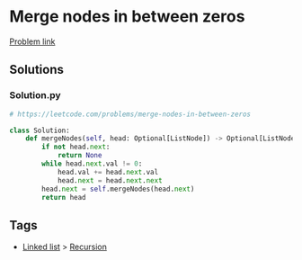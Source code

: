 # Merge nodes in between zeros

[Problem link](https://leetcode.com/problems/merge-nodes-in-between-zeros)

## Solutions


### Solution.py
```py
# https://leetcode.com/problems/merge-nodes-in-between-zeros

class Solution:
    def mergeNodes(self, head: Optional[ListNode]) -> Optional[ListNode]:
        if not head.next:
            return None
        while head.next.val != 0:
            head.val += head.next.val
            head.next = head.next.next
        head.next = self.mergeNodes(head.next)
        return head
```
## Tags

* [Linked list](/README.md#Linked_list) > [Recursion](/README.md#Linked_list-Recursion)
